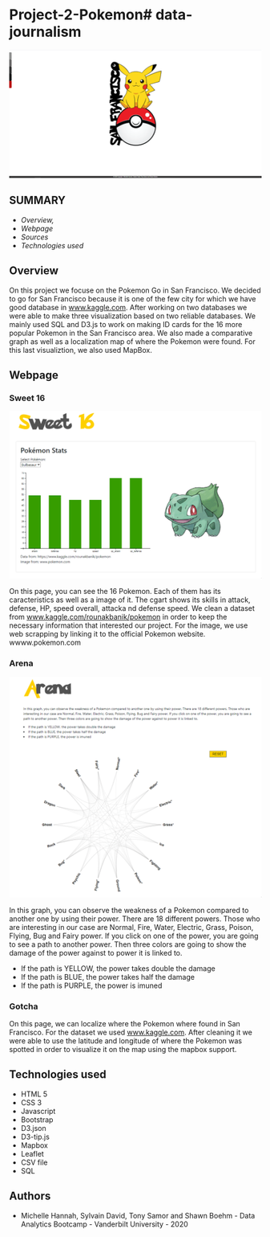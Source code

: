 # Project-2-Pokemon# data-journalism
![](Assets/frontpage.png)

## SUMMARY ##
* *Overview,*
* *Webpage*
* *Sources*
* *Technologies used*


## Overview ##
On this project we focuse on the Pokemon Go in San Francisco. We decided to go for San Francisco because it is one of the few city for which we have good database in www.kaggle.com.
After working on two databases we were able to make three visualization based on two reliable databases. We mainly used SQL and D3.js to work on making ID cards for the 16 more popular Pokemon in the San Francisco area. We also made a comparative graph as well as a localization map of where the Pokemon were found. For this last visualiztion, we also used MapBox.
    
## Webpage ##
### Sweet 16  ###
![](Assets/sweet16.gif)

On this page, you can see the 16 Pokemon. Each of them has its caracteristics as well as a image of it. The cgart shows its skills in attack, defense, HP, speed overall, attacka nd defense speed. We clean a dataset from www.kaggle.com/rounakbanik/pokemon in order to keep the necessary information that interested our project.
For the image, we use web scrapping by linking it to the official Pokemon website. wwww.pokemon.com


### Arena ### 
![](Assets/Arena.gif)

In this graph, you can observe the weakness of a Pokemon compared to another one by using their power. There are 18 different powers. Those who are interesting in our case are Normal, Fire, Water, Electric, Grass, Poison, Flying, Bug and Fairy power.
If you click on one of the power, you are going to see a path to another power. Then three colors are going to show the damage of the power against to power it is linked to.
* If the path is YELLOW, the power takes double the damage
* If the path is BLUE, the power takes half the damage
* If the path is PURPLE, the power is imuned

### Gotcha ### 
  
On this page, we can localize where the Pokemon where found in San Francisco. For the dataset we used www.kaggle.com. After cleaning it we were able to use the latitude and longitude of where the Pokemon was spotted in order to visualize it on the map using the mapbox support.


## Technologies used ##
* HTML 5
* CSS 3
* Javascript
* Bootstrap
* D3.json
* D3-tip.js
* Mapbox
* Leaflet
* CSV file
* SQL
  
## Authors ##
* Michelle Hannah, Sylvain David, Tony Samor and Shawn Boehm - Data Analytics Bootcamp - Vanderbilt University - 2020

